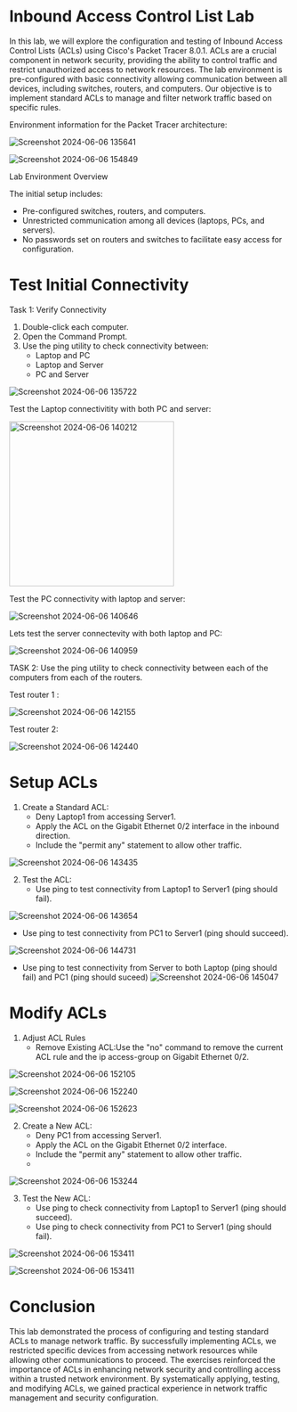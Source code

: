 <h1> Inbound Access Control List Lab  </h1>

In this lab, we will explore the configuration and testing of Inbound Access Control Lists (ACLs) using Cisco's Packet Tracer 8.0.1. ACLs are a crucial component in network security, providing the ability to control traffic and restrict unauthorized access to network resources. The lab environment is pre-configured with basic connectivity allowing communication between all devices, including switches, routers, and computers. Our objective is to implement standard ACLs to manage and filter network traffic based on specific rules.
 
 Environment information for the Packet Tracer architecture: 

![Screenshot 2024-06-06 135641](https://github.com/mmedinabet/ACL-lab-/assets/142737434/79c1925a-358f-4b9b-999b-dd591f4276a9)


![Screenshot 2024-06-06 154849](https://github.com/mmedinabet/ACL-lab-/assets/142737434/17ec0288-6ec0-42a7-affe-087a36ef6de9)

Lab Environment Overview

The initial setup includes:

- Pre-configured switches, routers, and computers.
- Unrestricted communication among all devices (laptops, PCs, and servers).
- No passwords set on routers and switches to facilitate easy access for configuration. 

<h1>Test Initial Connectivity</h1>

Task 1: Verify Connectivity
1. Double-click each computer.
2. Open the Command Prompt.
3. Use the ping utility to check connectivity between:
   - Laptop and PC
   - Laptop and Server
   - PC and Server
   
![Screenshot 2024-06-06 135722](https://github.com/mmedinabet/ACL-lab-/assets/142737434/f334174c-b30a-47e7-93b2-18144dadaca8)

Test the Laptop connectivitity with both PC and server: 

<img width="296" alt="Screenshot 2024-06-06 140212" src="https://github.com/mmedinabet/ACL-lab-/assets/142737434/86c79658-31d7-4a4a-b624-1794283bf14c">

Test the PC connectivity with laptop and server:

![Screenshot 2024-06-06 140646](https://github.com/mmedinabet/ACL-lab-/assets/142737434/b3a85a95-b0a8-45d1-8f24-0a2a538a4fdc)

Lets test the server connectevity with both laptop and PC:

![Screenshot 2024-06-06 140959](https://github.com/mmedinabet/ACL-lab-/assets/142737434/bfdd217f-bafc-4464-a34e-f20bf160e88d)

TASK 2: Use the ping utility to check connectivity between each of the computers from each of the routers.

Test router 1 : 

![Screenshot 2024-06-06 142155](https://github.com/mmedinabet/ACL-lab-/assets/142737434/9f4414cf-f4a3-4caf-b1f0-8124318eff3d)

Test router 2: 

![Screenshot 2024-06-06 142440](https://github.com/mmedinabet/ACL-lab-/assets/142737434/4ebd0b1e-0c62-469c-b12d-aed7bf78c2f1)

<h1> Setup ACLs</h1>

1. Create a Standard ACL:
   - Deny Laptop1 from accessing Server1.
   - Apply the ACL on the Gigabit Ethernet 0/2 interface in the inbound direction.
   - Include the "permit any" statement to allow other traffic.

![Screenshot 2024-06-06 143435](https://github.com/mmedinabet/ACL-lab-/assets/142737434/5f36f0fc-a1b3-4321-b8ad-38aa6b7e36b7)


2. Test the ACL:
   - Use ping to test connectivity from Laptop1 to Server1 (ping should fail).
  
![Screenshot 2024-06-06 143654](https://github.com/mmedinabet/ACL-lab-/assets/142737434/8b3b3694-7a69-4d5f-b438-3d1615809855)

   - Use ping to test connectivity from PC1 to Server1 (ping should succeed).

![Screenshot 2024-06-06 144731](https://github.com/mmedinabet/ACL-lab-/assets/142737434/8453818d-8bf2-48ad-a1db-431ee6549ead)

   - Use ping to test connectivity from Server to both Laptop (ping should fail) and PC1 (ping should suceed) 
![Screenshot 2024-06-06 145047](https://github.com/mmedinabet/ACL-lab-/assets/142737434/62ee8152-f2d8-4deb-9dd2-c43bdf1c5499)

 
<h1> Modify ACLs </h1>

1. Adjust ACL Rules
   - Remove Existing ACL:Use the "no" command to remove the current ACL rule and the ip access-group on Gigabit Ethernet 0/2.
 
![Screenshot 2024-06-06 152105](https://github.com/mmedinabet/ACL-lab-/assets/142737434/b3aaf035-ca24-4dd6-abbc-fd0e0fedd7f0)

![Screenshot 2024-06-06 152240](https://github.com/mmedinabet/ACL-lab-/assets/142737434/5a41ba3e-f1d3-4c82-be0c-10d17a8156cd)

![Screenshot 2024-06-06 152623](https://github.com/mmedinabet/ACL-lab-/assets/142737434/f73a1026-ee43-4b64-8246-8714c6e6dea0)

2. Create a New ACL:
   - Deny PC1 from accessing Server1.
   - Apply the ACL on the Gigabit Ethernet 0/2 interface.
   - Include the "permit any" statement to allow other traffic.
   - 
![Screenshot 2024-06-06 153244](https://github.com/mmedinabet/ACL-lab-/assets/142737434/cdff13dd-f7c9-46cd-87fe-447e7f415101)


3. Test the New ACL:
   - Use ping to check connectivity from Laptop1 to Server1 (ping should succeed).
   - Use ping to check connectivity from PC1 to Server1 (ping should fail).
   
![Screenshot 2024-06-06 153411](https://github.com/mmedinabet/ACL-lab-/assets/142737434/a3fd8a82-73f7-4f77-a787-8d86c607f087)

![Screenshot 2024-06-06 153411](https://github.com/mmedinabet/ACL-lab-/assets/142737434/7281c4b6-6d05-4f7c-93e1-285d85c6a26c)

<h1>Conclusion</h1>
This lab demonstrated the process of configuring and testing standard ACLs to manage network traffic. By successfully implementing ACLs, we restricted specific devices from accessing network resources while allowing other communications to proceed. The exercises reinforced the importance of ACLs in enhancing network security and controlling access within a trusted network environment. By systematically applying, testing, and modifying ACLs, we gained practical experience in network traffic management and security configuration.
